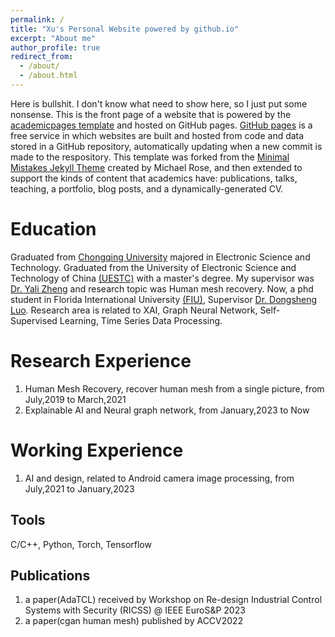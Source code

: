 ```yaml
---
permalink: /
title: "Xu's Personal Website powered by github.io"
excerpt: "About me"
author_profile: true
redirect_from: 
  - /about/
  - /about.html
---
```


Here is bullshit. I don't know what need to show here, so I just put some nonsense. 
This is the front page of a website that is powered by the [academicpages template](https://github.com/academicpages/academicpages.github.io) and hosted on GitHub pages. [GitHub pages](https://pages.github.com) is a free service in which websites are built and hosted from code and data stored in a GitHub repository, automatically updating when a new commit is made to the respository. This template was forked from the [Minimal Mistakes Jekyll Theme](https://mmistakes.github.io/minimal-mistakes/) created by Michael Rose, and then extended to support the kinds of content that academics have: publications, talks, teaching, a portfolio, blog posts, and a dynamically-generated CV. 

Education
======
Graduated from [Chongqing University](https://www.cqu.edu.cn) majored in Electronic Science and Technology. 
Graduated from the University of Electronic Science and Technology of China [(UESTC)](https://www.uest.edu.cn) 
with a master's degree. My supervisor was [Dr. Yali Zheng](http://www.uestc-vml.net/) and research topic was Human mesh recovery.
Now, a phd student in Florida International University [(FIU)](https://www.fiu.edu), Supervisor [Dr. Dongsheng Luo](https://users.cs.fiu.edu/~dluo/). 
Research area is related to XAI, Graph Neural Network, Self-Supervised Learning, Time Series Data Processing. 

Research Experience
==================
1. Human Mesh Recovery, recover human mesh from a single picture, from July,2019 to March,2021
2. Explainable AI and Neural graph network, from January,2023 to Now

Working Experience
==================
1. AI and design, related to Android camera image processing, from July,2021 to January,2023


Tools
------
C/C++, Python, Torch, Tensorflow


Publications
------
1. a paper(AdaTCL) received by  Workshop on Re-design Industrial Control Systems with Security (RICSS) @ IEEE EuroS&P 2023
2. a paper(cgan human mesh) published by ACCV2022